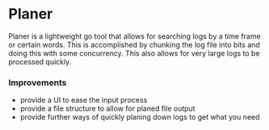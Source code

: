 # Planer

Planer is a lightweight go tool that allows for searching logs by a time frame or 
certain words. This is accomplished by chunking the log file into bits and doing this
with some concurrency. This also allows for very large logs to be processed quickly.

### Improvements

- provide a UI to ease the input process
- provide a file structure to allow for planed file output
- provide further ways of quickly planing down logs to get what you need